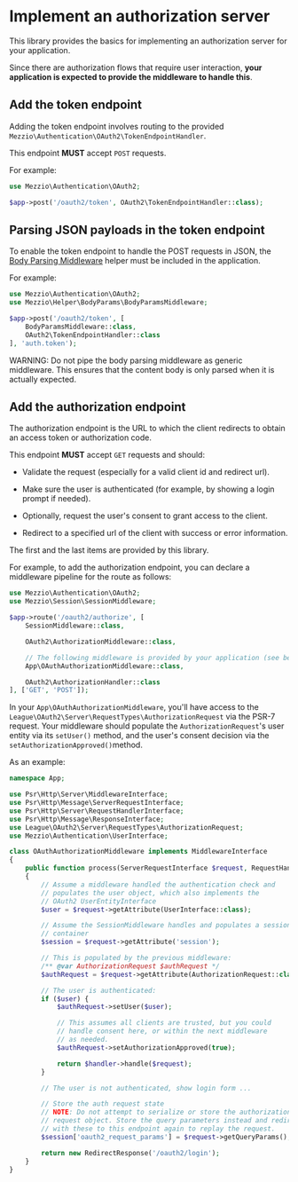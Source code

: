 # Implement an authorization server

This library provides the basics for implementing an authorization server
for your application.

Since there are authorization flows that require user interaction,
**your application is expected to provide the middleware to handle this**.

## Add the token endpoint

Adding the token endpoint involves routing to the provided
`Mezzio\Authentication\OAuth2\TokenEndpointHandler`.

This endpoint **MUST** accept `POST` requests.

For example:

```php
use Mezzio\Authentication\OAuth2;

$app->post('/oauth2/token', OAuth2\TokenEndpointHandler::class);
```
## Parsing JSON payloads in the token endpoint
To enable the token endpoint to handle the POST requests in JSON, the [Body Parsing Middleware](https://docs.mezzio.dev/mezzio/v3/features/helpers/body-parse/) helper must be included in the application. 

For example:

```php
use Mezzio\Authentication\OAuth2;
use Mezzio\Helper\BodyParams\BodyParamsMiddleware;

$app->post('/oauth2/token', [
    BodyParamsMiddleware::class,
    OAuth2\TokenEndpointHandler::class
], 'auth.token');
```
WARNING: Do not pipe the body parsing middleware as generic middleware.
This ensures that the content body is only parsed when it is actually expected.

## Add the authorization endpoint

The authorization endpoint is the URL to which the client redirects
to obtain an access token or authorization code.

This endpoint **MUST** accept `GET` requests and should:

- Validate the request (especially for a valid client id and redirect url).

- Make sure the user is authenticated (for example, by showing a login
  prompt if needed).

- Optionally, request the user's consent to grant access to the client.

- Redirect to a specified url of the client with success or error information.

The first and the last items are provided by this library.

For example, to add the authorization endpoint, you can declare a middleware
pipeline for the route as follows:

```php
use Mezzio\Authentication\OAuth2;
use Mezzio\Session\SessionMiddleware;

$app->route('/oauth2/authorize', [
    SessionMiddleware::class,

    OAuth2\AuthorizationMiddleware::class,

    // The following middleware is provided by your application (see below):
    App\OAuthAuthorizationMiddleware::class,

    OAuth2\AuthorizationHandler::class
], ['GET', 'POST']);
```

In your `App\OAuthAuthorizationMiddleware`, you'll have access to the
`League\OAuth2\Server\RequestTypes\AuthorizationRequest` via the PSR-7 request.
Your middleware should populate the `AuthorizationRequest`'s user entity via its
`setUser()` method, and the user's consent decision via the
`setAuthorizationApproved()`method.

As an example:

```php
namespace App;

use Psr\Http\Server\MiddlewareInterface;
use Psr\Http\Message\ServerRequestInterface;
use Psr\Http\Server\RequestHandlerInterface;
use Psr\Http\Message\ResponseInterface;
use League\OAuth2\Server\RequestTypes\AuthorizationRequest;
use Mezzio\Authentication\UserInterface;

class OAuthAuthorizationMiddleware implements MiddlewareInterface
{
    public function process(ServerRequestInterface $request, RequestHandlerInterface $handler) : ResponseInterface
    {
        // Assume a middleware handled the authentication check and
        // populates the user object, which also implements the
        // OAuth2 UserEntityInterface
        $user = $request->getAttribute(UserInterface::class);

        // Assume the SessionMiddleware handles and populates a session
        // container
        $session = $request->getAttribute('session');

        // This is populated by the previous middleware:
        /** @var AuthorizationRequest $authRequest */
        $authRequest = $request->getAttribute(AuthorizationRequest::class);

        // The user is authenticated:
        if ($user) {
            $authRequest->setUser($user);

            // This assumes all clients are trusted, but you could
            // handle consent here, or within the next middleware
            // as needed.
            $authRequest->setAuthorizationApproved(true);

            return $handler->handle($request);
        }

        // The user is not authenticated, show login form ...

        // Store the auth request state
        // NOTE: Do not attempt to serialize or store the authorization
        // request object. Store the query parameters instead and redirect
        // with these to this endpoint again to replay the request.
        $session['oauth2_request_params'] = $request->getQueryParams();

        return new RedirectResponse('/oauth2/login');
    }
}
```
